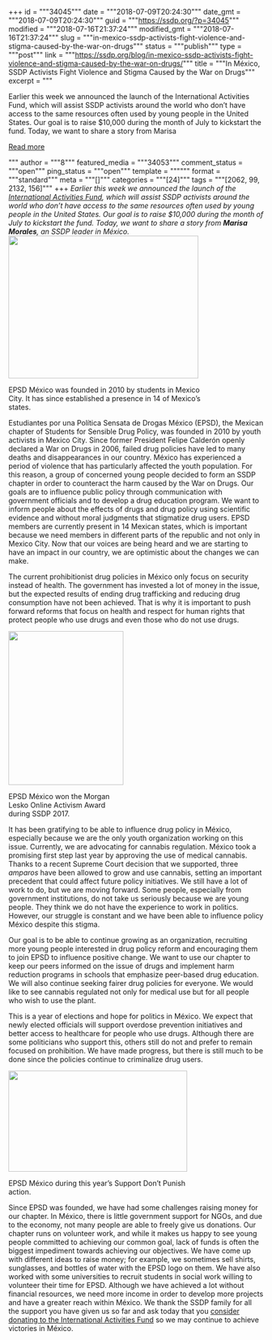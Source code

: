 +++
id = """34045"""
date = """2018-07-09T20:24:30"""
date_gmt = """2018-07-09T20:24:30"""
guid = """https://ssdp.org/?p=34045"""
modified = """2018-07-16T21:37:24"""
modified_gmt = """2018-07-16T21:37:24"""
slug = """in-mexico-ssdp-activists-fight-violence-and-stigma-caused-by-the-war-on-drugs"""
status = """publish"""
type = """post"""
link = """https://ssdp.org/blog/in-mexico-ssdp-activists-fight-violence-and-stigma-caused-by-the-war-on-drugs/"""
title = """In México, SSDP Activists Fight Violence and Stigma Caused by the War on Drugs"""
excerpt = """<p>Earlier this week we announced the launch of the International Activities Fund, which will assist SSDP activists around the world who don’t have access to the same resources often used by young people in the United States. Our goal is to raise $10,000 during the month of July to kickstart the fund. Today, we want to share a story from Marisa</p>
<div class="h10"></div>
<p><a class="more-link2 flat" href="https://ssdp.org/blog/in-mexico-ssdp-activists-fight-violence-and-stigma-caused-by-the-war-on-drugs/">Read more</a></p>
"""
author = """8"""
featured_media = """34053"""
comment_status = """open"""
ping_status = """open"""
template = """"""
format = """standard"""
meta = """[]"""
categories = """[24]"""
tags = """[2062, 99, 2132, 156]"""
+++
<em><span style="font-weight: 400;">Earlier this week we announced the launch of the </span><a href="https://ssdp.org/iaf"><span style="font-weight: 400;">International Activities Fund</span></a><span style="font-weight: 400;">, which will assist SSDP activists around the world who don’t have access to the same resources often used by young people in the United States. Our goal is to raise $10,000 during the month of July to kickstart the fund. Today, we want to share a story from </span><b>Marisa Morales</b><span style="font-weight: 400;">, an SSDP leader in México. </span></em>

<div id="attachment_34047" style="width: 385px" class="wp-caption alignright"><img class="wp-image-34047" src="https://ssdp.org/wp-content/uploads/2018/07/EPSD.jpg" alt="" width="375" height="281" /><p class="wp-caption-text">EPSD México was founded in 2010 by students in Mexico City. It has since established a presence in 14 of Mexico&#8217;s states.</p></div>

<span style="font-weight: 400;">Estudiantes por una Política Sensata de Drogas México (EPSD), the Mexican chapter of Students for Sensible Drug Policy, was founded in 2010 by youth activists in Mexico City. Since former President Felipe Calderón openly declared a War on Drugs in 2006, failed drug policies have led to many deaths and disappearances in our country. México has experienced a period of violence that has particularly affected the youth population. For this reason, a group of concerned young people decided to form an SSDP chapter in order to counteract the harm caused by the War on Drugs. Our goals are to influence public policy through communication with government officials and to develop a drug education program. We want to inform people about the effects of drugs and drug policy using scientific evidence and without moral judgments that stigmatize drug users. EPSD members are currently present in 14 Mexican states, which is important because we need members in different parts of the republic and not only in Mexico City. Now that our voices are being heard and we are starting to have an impact in our country, we are optimistic about the changes we can make.</span>

<span style="font-weight: 400;">The current prohibitionist drug policies in México only focus on security instead of health. The government has invested a lot of money in the issue, but the expected results of ending drug trafficking and reducing drug consumption have not been achieved. That is why it is important to push forward reforms that focus on health and respect for human rights that protect people who use drugs and even those who do not use drugs.</span>

<div id="attachment_34049" style="width: 237px" class="wp-caption alignleft"><img class="wp-image-34049" src="https://ssdp.org/wp-content/uploads/2018/07/EPSD1.jpg" alt="" width="227" height="303" srcset="https://ssdp.org/wp-content/uploads/2018/07/EPSD1.jpg 852w, https://ssdp.org/wp-content/uploads/2018/07/EPSD1-768x1024.jpg 768w" sizes="(max-width: 227px) 100vw, 227px" /><p class="wp-caption-text">EPSD México won the Morgan Lesko Online Activism Award during SSDP 2017.</p></div>

<span style="font-weight: 400;">It has been gratifying to be able to influence drug policy in México, especially because we are the only youth organization working on this issue. Currently, we are advocating for cannabis regulation. México took a promising first step last year by approving the use of medical cannabis. Thanks to a recent Supreme Court decision that we supported, three </span><i><span style="font-weight: 400;">amparos</span></i><span style="font-weight: 400;"> have been allowed to grow and use cannabis, setting an important precedent that could affect future policy initiatives. We still have a lot of work to do, but we are moving forward. Some people, especially from government institutions, do not take us seriously because we are young people. They think we do not have the experience to work in politics. However, our struggle is constant and we have been able to influence policy México despite this stigma.</span>

<span style="font-weight: 400;">Our goal is to be able to continue growing as an organization, recruiting more young people interested in drug policy reform and encouraging them to join EPSD to influence positive change. We want to use our chapter to keep our peers informed on the issue of drugs and implement harm reduction programs in schools that emphasize peer-based drug education. We will also continue seeking fairer drug policies for everyone. We would like to see cannabis regulated not only for medical use but for all people who wish to use the plant. </span>

<span style="font-weight: 400;">This is a year of elections and hope for politics in México. We expect that newly elected officials will support overdose prevention initiatives and better access to healthcare for people who use drugs. Although there are some politicians who support this, others still do not and prefer to remain focused on prohibition. We have made progress, but there is still much to be done since the policies continue to criminalize drug users.</span>

<div id="attachment_34048" style="width: 363px" class="wp-caption alignright"><img class="wp-image-34048" src="https://ssdp.org/wp-content/uploads/2018/07/EPSD3.jpg" alt="" width="353" height="199" srcset="https://ssdp.org/wp-content/uploads/2018/07/EPSD3.jpg 960w, https://ssdp.org/wp-content/uploads/2018/07/EPSD3-768x432.jpg 768w" sizes="(max-width: 353px) 100vw, 353px" /><p class="wp-caption-text">EPSD México during this year&#8217;s Support Don&#8217;t Punish action.</p></div>

<span style="font-weight: 400;">Since EPSD was founded, we have had some challenges raising money for our chapter. In México, there is little government support for NGOs, and due to the economy, not many people are able to freely give us donations. Our chapter runs on volunteer work, and while it makes us happy to see young people committed to achieving our common goal, lack of funds is often the biggest impediment towards achieving our objectives. We have come up with different ideas to raise money; for example, we sometimes sell shirts, sunglasses, and bottles of water with the EPSD logo on them. We have also worked with some universities to recruit students in social work willing to volunteer their time for EPSD. Although we have achieved a lot without financial resources, we need more income in order to develop more projects and have a greater reach within México. We thank the SSDP family for all the support you have given us so far and ask today that you </span><a href="http://ssdp.org/iaf"><span style="font-weight: 400;">consider donating to the International Activities Fund</span></a><span style="font-weight: 400;"> so we may continue to achieve victories in México. </span>

